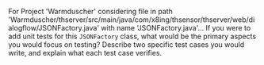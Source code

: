 For Project 'Warmduscher' considering file in path 'Warmduscher/thserver/src/main/java/com/x8ing/thsensor/thserver/web/dialogflow/JSONFactory.java' with name 'JSONFactory.java'... 
If you were to add unit tests for this `JSONFactory` class, what would be the primary aspects you would focus on testing? Describe two specific test cases you would write, and explain what each test case verifies.